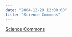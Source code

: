 ```yaml
---
date: "2004-12-29 12:00:00"
title: "Science Commons"
---
```


[Science Commons](/lemire/blog/2004/12-29-science-commons)

